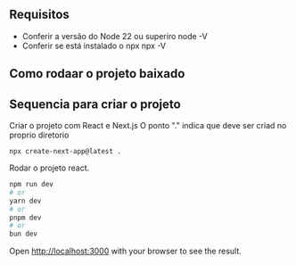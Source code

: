 
## Requisitos
* Conferir a versão do Node  22 ou superiro  node -V
* Conferir se está instalado o npx npx -V

## Como rodaar o projeto baixado
## Sequencia para criar o projeto
Criar o projeto com React e Next.js  O ponto "." indica que deve ser criad no proprio diretorio
```
npx create-next-app@latest .
```

Rodar o projeto react.
```bash
npm run dev
# or
yarn dev
# or
pnpm dev
# or
bun dev
```

Open [http://localhost:3000](http://localhost:3000) with your browser to see the result.


